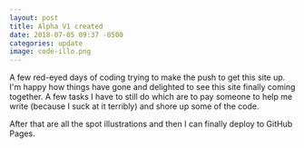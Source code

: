 ```yaml
---
layout: post
title: Alpha V1 created
date: 2018-07-05 09:37 -0500
categories: update
image: code-illo.png
---
```


A few red-eyed days of coding trying to make the push to get this site up.  I'm happy how things have gone and delighted to see this site finally coming together.  A few tasks I have to still do which are to pay someone to help me write (because I suck at it terribly) and shore up some of the code.  

After that are all the spot illustrations and then I can finally deploy to GitHub Pages.
